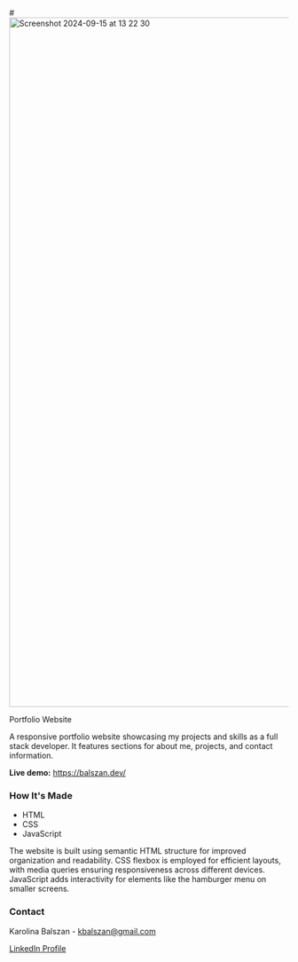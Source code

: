 #<img width="1243" alt="Screenshot 2024-09-15 at 13 22 30" src="https://github.com/user-attachments/assets/81a4cb42-f7ec-4f6f-8fff-d31797b31572">
 
 Portfolio Website

A responsive portfolio website showcasing my projects and skills as a full stack developer. It features sections for about me, projects, and contact information.

**Live demo:** https://balszan.dev/

### How It's Made

* HTML
* CSS
* JavaScript

The website is built using semantic HTML structure for improved organization and readability. CSS flexbox is employed for efficient layouts, with media queries ensuring responsiveness across different devices. JavaScript adds interactivity for elements like the hamburger menu on smaller screens.

### Contact

Karolina Balszan - kbalszan@gmail.com

[LinkedIn Profile](https://www.linkedin.com/in/karolina-balszan/)

